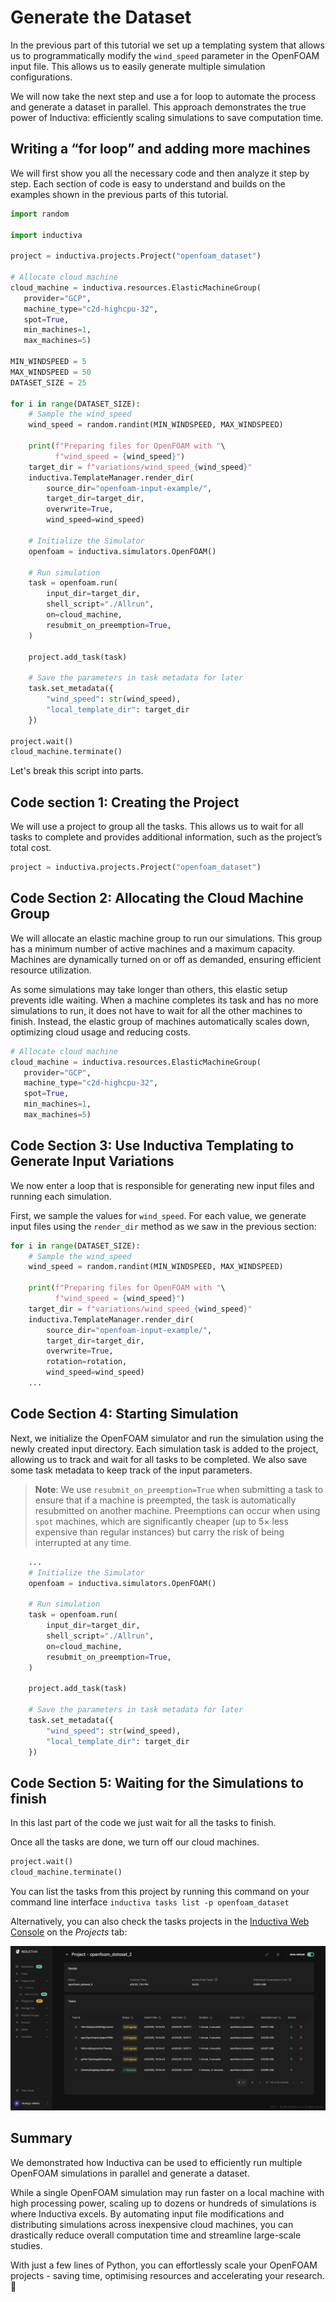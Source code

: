 # Generate the Dataset
In the previous part of this tutorial we set up a templating system that allows us to programmatically modify the `wind_speed` parameter in the OpenFOAM input file. 
This allows us to easily generate multiple simulation configurations.

We will now take the next step and use a for loop to automate the process and generate a dataset in parallel. This approach demonstrates the true power 
of Inductiva: efficiently scaling simulations to save computation time.

## Writing a “for loop” and adding more machines
We will first show you all the necessary code and then analyze it step by step. Each section of code is easy to understand and builds on the examples shown 
in the previous parts of this tutorial.

```python
import random

import inductiva

project = inductiva.projects.Project("openfoam_dataset")

# Allocate cloud machine
cloud_machine = inductiva.resources.ElasticMachineGroup(
   provider="GCP",
   machine_type="c2d-highcpu-32",
   spot=True,
   min_machines=1,
   max_machines=5)

MIN_WINDSPEED = 5
MAX_WINDSPEED = 50
DATASET_SIZE = 25

for i in range(DATASET_SIZE):
    # Sample the wind_speed
    wind_speed = random.randint(MIN_WINDSPEED, MAX_WINDSPEED)

    print(f"Preparing files for OpenFOAM with "\
          f"wind_speed = {wind_speed}")
    target_dir = f"variations/wind_speed_{wind_speed}"
    inductiva.TemplateManager.render_dir(
        source_dir="openfoam-input-example/",
        target_dir=target_dir,
        overwrite=True,
        wind_speed=wind_speed)

    # Initialize the Simulator
    openfoam = inductiva.simulators.OpenFOAM()

    # Run simulation
    task = openfoam.run(
        input_dir=target_dir,
        shell_script="./Allrun",
        on=cloud_machine,
        resubmit_on_preemption=True,
    )

    project.add_task(task)

    # Save the parameters in task metadata for later
    task.set_metadata({
        "wind_speed": str(wind_speed),
        "local_template_dir": target_dir
    })

project.wait()
cloud_machine.terminate()
```

Let's break this script into parts.

## Code section 1: Creating the Project
We will use a project to group all the tasks. This allows us to wait for all tasks to complete and provides additional information, such as the project’s total cost.

```python
project = inductiva.projects.Project("openfoam_dataset")
```

## Code Section 2: Allocating the Cloud Machine Group
We will allocate an elastic machine group to run our simulations. This group has a minimum number of active machines and a maximum capacity. 
Machines are dynamically turned on or off as demanded, ensuring efficient resource utilization.

As some simulations may take longer than others, this elastic setup prevents idle waiting. When a machine completes its task and has no more simulations to run, 
it does not have to wait for all the other machines to finish. Instead, the elastic group of machines automatically scales down, optimizing cloud usage and 
reducing costs.

```python
# Allocate cloud machine
cloud_machine = inductiva.resources.ElasticMachineGroup(
   provider="GCP",
   machine_type="c2d-highcpu-32",
   spot=True,
   min_machines=1,
   max_machines=5)
```

## Code Section 3: Use Inductiva Templating to Generate Input Variations
We now enter a loop that is responsible for generating new input files and running each simulation.

First, we sample the values for `wind_speed`. For each value, we generate input files using the `render_dir` method as we saw in the previous section:

```python
for i in range(DATASET_SIZE):
    # Sample the wind_speed
    wind_speed = random.randint(MIN_WINDSPEED, MAX_WINDSPEED)

    print(f"Preparing files for OpenFOAM with "\
          f"wind_speed = {wind_speed}")
    target_dir = f"variations/wind_speed_{wind_speed}"
    inductiva.TemplateManager.render_dir(
        source_dir="openfoam-input-example/",
        target_dir=target_dir,
        overwrite=True,
        rotation=rotation,
        wind_speed=wind_speed)
    ...
```

## Code Section 4: Starting Simulation
Next, we initialize the OpenFOAM simulator and run the simulation using the newly created input directory. Each simulation task is added to the project, allowing us to track and wait for all tasks to be completed. We also save some task metadata to keep track of the input parameters.

> **Note**: We use `resubmit_on_preemption=True` when submitting a task to ensure that if a machine is 
preempted, the task is automatically resubmitted on another machine. Preemptions can occur when using 
`spot` machines, which are significantly cheaper (up to 5× less expensive than regular instances) but 
carry the risk of being interrupted at any time.

```python
    ...
    # Initialize the Simulator
    openfoam = inductiva.simulators.OpenFOAM()

    # Run simulation
    task = openfoam.run(
        input_dir=target_dir,
        shell_script="./Allrun",
        on=cloud_machine,
        resubmit_on_preemption=True,
    )

    project.add_task(task)

    # Save the parameters in task metadata for later
    task.set_metadata({
        "wind_speed": str(wind_speed),
        "local_template_dir": target_dir
    })
```


## Code Section 5: Waiting for the Simulations to finish
In this last part of the code we just wait for all the tasks to finish.

Once all the tasks are done, we turn off our cloud machines.

```python
project.wait()
cloud_machine.terminate()
```

You can list the tasks from this project by running this command on
your command line interface `inductiva tasks list -p openfoam_dataset`

Alternatively, you can also check the tasks projects in the [Inductiva Web Console](https://console.inductiva.ai/) on the *Projects* tab:

![console project](../../_static/console_projects.png)

## Summary
We demonstrated how Inductiva can be used to efficiently run multiple OpenFOAM simulations in parallel and generate a dataset. 

While a single OpenFOAM simulation may run faster on a local machine with high processing power, scaling up 
to dozens or hundreds of simulations is where Inductiva excels. By automating input file modifications
and distributing simulations across inexpensive cloud machines, you can drastically reduce overall 
computation time and streamline large-scale studies.

With just a few lines of Python, you can effortlessly scale your OpenFOAM projects - saving time, optimising resources and accelerating your research. 🚀
